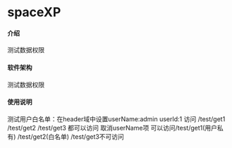 # spaceXP

#### 介绍
测试数据权限

#### 软件架构
测试数据权限

#### 使用说明
测试用户白名单：在header域中设置userName:admin userId:1
访问 /test/get1 /test/get2 /test/get3 都可以访问
取消userName项 可以访问/test/get1(用户私有) /test/get2(白名单) /test/get3不可访问
